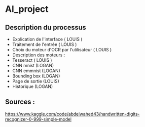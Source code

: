 # AI_project
## Description du processus
- Explication de l'interface ( LOUIS )
- Traitement de l'entrée ( LOUIS )
- Choix du moteur d'OCR par l'utilisateur ( LOUIS )
- Description des moteurs :
- Tesseract ( LOUIS )
- CNN mnist (LOGAN)
- CNN emmnist (LOGAN)
- Bounding box (LOGAN)
- Page de sortie (LOUIS)
- Historique (LOGAN)


## Sources :
https://www.kaggle.com/code/abdelwahed43/handwritten-digits-recognizer-0-999-simple-model

